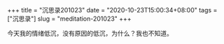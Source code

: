 +++
title = "沉思录201023"
date = "2020-10-23T15:00:34+08:00"
tags = ["沉思录"]
slug = "meditation-201023"
+++

今天我的情绪低沉，没有原因的低沉，为什么？我也不知道。
